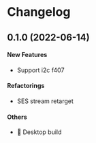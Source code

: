 # Changelog

## 0.1.0 (2022-06-14)

#### New Features

* Support i2c f407
#### Refactorings

* SES stream retarget
#### Others

* :rocket: Desktop build
